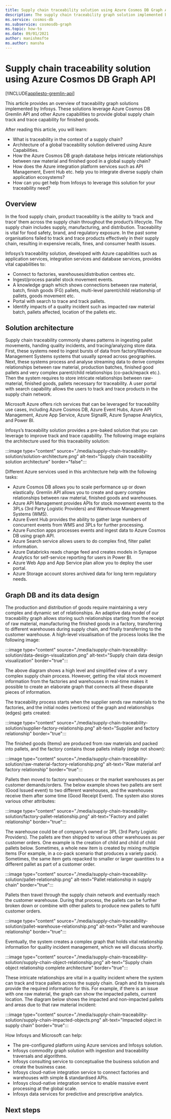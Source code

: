 ```yaml
---
title: Supply chain traceability solution using Azure Cosmos DB Graph API
description: The supply chain traceability graph solution implemented by Infosys leverages the Azure Cosmos DB Gremlin API and other Azure services. It provides global supply chain track and trace capability for finished goods.
ms.service: cosmos-db
ms.subservice: cosmosdb-graph
ms.topic: how-to
ms.date: 09/01/2021
author: manishmsfte
ms.author: mansha
---
```


# Supply chain traceability solution using Azure Cosmos DB Graph API

[!INCLUDE[appliesto-gremlin-api](../includes/appliesto-gremlin-api.md)]

This article provides an overview of traceability graph solutions implemented by Infosys. These solutions leverage Azure Cosmos DB Gremlin API and other Azure capabilities to provide global supply chain track and trace capability for finished goods.

After reading this article, you will learn:

* What is traceability in the context of a supply chain?
* Architecture of a global traceability solution delivered using Azure Capabilities.  
* How the Azure Cosmos DB graph database helps intricate relationships between raw material and finished good in a global supply chain?
* How does the Azure integration platform services such as API Management, Event Hub etc. help you to integrate diverse supply chain application ecosystems?
* How can you get help from Infosys to leverage this solution for your traceability need?

## Overview

In the food supply chain, product traceability is the ability to ‘track and trace’ them across the supply chain throughout the product’s lifecycle. The supply chain includes supply, manufacturing, and distribution. Traceability is vital for food safety, brand, and regulatory exposure. In the past some organisations failed to track and trace products effectively in their supply chain, resulting in expensive recalls, fines, and consumer health issues.

Infosys’s traceability solution, developed with Azure capabilities such as application services, integration services and database services, provides vital capabilities to:

* Connect to factories, warehouses/distribution centres etc.
* Ingest/process parallel stock movement events.
* A knowledge graph which shows connections between raw material, batch, finish goods (FG) pallets, multi-level parent/child relationship of pallets, goods movement etc.
* Portal with search to trace and track pallets.
* Identify impacts of a quality incident such as impacted raw material batch, pallets affected, location of the pallets etc.

## Solution architecture

Supply chain traceability commonly shares patterns in ingesting pallet movements, handing quality incidents, and tracing/analyzing store data. First, these systems need to ingest bursts of data from factory/Warehouse Management Systems systems that usually spread across geographies. Next, these systems process and analyse streaming data to derive complex relationships between raw material, production batches, finished good pallets and very complex parent/child relationships (co-pack/repack etc.). Then the system requires to store intricate relationships between raw-material, finished goods, pallets necessary for traceability. A user portal with search capability allows the users to track and trace products in the supply chain network.

Microsoft Azure offers rich services that can be leveraged for traceability use cases, including Azure Cosmos DB, Azure Event Hubs, Azure API Management, Azure App Service, Azure SignalR, Azure Synapse Analytics, and Power BI.

Infosys’s traceability solution provides a pre-baked solution that you can leverage to improve track and trace capability. The following image explains the architecture used for this traceability solution:

:::image type="content" source="./media/supply-chain-traceability-solution/solution-architecture.png" alt-text="Supply chain traceability solution architecture" border="false":::

Different Azure services used in this architecture help with the following tasks:

* Azure Cosmos DB allows you to scale performance up or down elastically. Gremlin API allows you to create and query complex relationships between raw material, finished goods and warehouses.
* Azure API Management provides APIs for stock movement events to the 3PLs (3rd Party Logistic Providers) and Warehouse Management Systems (WMS).  
* Azure Event Hub provides the ability to gather large numbers of concurrent events from WMS and 3PLs for further processing.
* Azure Function apps processes events and ingest data to Azure Cosmos DB using graph API.
* Azure Search service allows users to do complex find, filter pallet information.
* Azure Databricks reads change feed and creates models in Synapse Analytics for self-service reporting for users in Power BI.
* Azure Web App and App Service plan allow you to deploy the user portal.
* Azure Storage account stores archived data for long term regulatory needs.

## Graph DB and its data design

The production and distribution of goods require maintaining a very complex and dynamic set of relationships.  An adaptive data model of our traceability graph allows storing such relationships starting from the receipt of raw material, manufacturing the finished goods in a factory, transferring to different warehouses during supply chain, and finally transferring to the customer warehouse. A high-level visualisation of the process looks like the following image:

:::image type="content" source="./media/supply-chain-traceability-solution/data-design-visualization.png" alt-text="Supply chain data design visualization" border="true":::

The above diagram shows a high level and simplified view of a very complex supply chain process. However, getting the vital stock movement information from the factories and warehouses in real-time makes it possible to create an elaborate graph that connects all these disparate pieces of information.

The traceability process starts when the supplier sends raw materials to the factories, and the initial nodes (vertices) of the graph and relationships (edges) gets created:

:::image type="content" source="./media/supply-chain-traceability-solution/supplier-factory-relationship.png" alt-text="Supplier and factory relationship" border="true":::

The finished goods (Items) are produced from raw materials and packed into pallets, and the factory contains those pallets initially (edge not shown):

:::image type="content" source="./media/supply-chain-traceability-solution/raw-material-factory-relationship.png" alt-text="Raw material anf factory relationship" border="true":::

Pallets then moved to factory warehouses or the market warehouses as per customer demands/orders. The below example shows two pallets are sent (Good Issued event) to two different warehouses, and the warehouses receive them after some time (Good Receipt Event). The system also stores various other attributes:

:::image type="content" source="./media/supply-chain-traceability-solution/factory-pallet-relationship.png" alt-text="Factory and pallet relationship" border="true":::

The warehouse could be of company’s owned or 3PL (3rd Party Logistic Providers). The pallets are then shipped to various other warehouses as per customer orders. One example is the creation of child and child of child pallets below. Sometimes, a whole new item is created by mixing multiple items (For example, in a co-pack scenario that produces a variety pack). Sometimes, the same item gets repacked to smaller or larger quantities to a different pallet as part of a customer order.

:::image type="content" source="./media/supply-chain-traceability-solution/pallet-relationship.png" alt-text="Pallet relationship in supply chain" border="true":::

Pallets then travel through the supply chain network and eventually reach the customer warehouse. During that process, the pallets can be further broken down or combine with other pallets to produce new pallets to fulfil customer orders.

:::image type="content" source="./media/supply-chain-traceability-solution/pallet-warehouse-relationship.png" alt-text="Pallet and warehouse relationship" border="true":::

Eventually, the system creates a complex graph that holds vital relationship information for quality incident management, which we will discuss shortly.

:::image type="content" source="./media/supply-chain-traceability-solution/supply-chain-object-relationship.png" alt-text="Supply chain object relationship complete architecture" border="true":::

These intricate relationships are vital in a quality incident where the system can track and trace pallets across the supply chain. Graph and its traversals provide the required information for this. For example, if there is an issue with one raw material, the graph can show the impacted pallets, current location.  The diagram below shows the impacted and non-impacted pallets and areas due to that raw material incident:

:::image type="content" source="./media/supply-chain-traceability-solution/supply-chain-impacted-objects.png" alt-text="Impacted object in supply chain" border="true":::

How Infosys and Microsoft can help:

* The pre-configured platform using Azure services and Infosys solution.  
* Infosys commodity graph solution with ingestion and traceability traversals and algorithms.
* Infosys consulting service to conceptualise the business solution and create the business case.
* Infosys cloud-native integration service to connect factories and warehouses with simple & standardised APIs.
* Infosys cloud-native integration service to enable massive event processing at the global scale.
* Infosys data services for predictive and prescriptive analytics.

## Next steps
